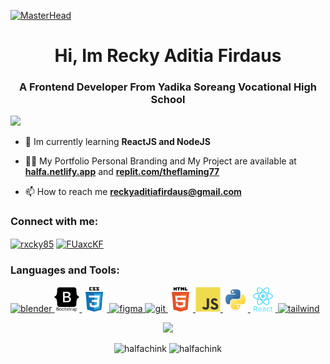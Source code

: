 [![MasterHead](https://camo.githubusercontent.com/48ec00ed4c84e771db4a1db90b56352923a8d644452a32b434d68e97006c9337/68747470733a2f2f63686b736b696c6c732e636f6d2f77702d636f6e74656e742f75706c6f6164732f323032302f30342f504e432d416e696d617465642d42616e6e6572732e676966)](https://HalfaChink.io)
<h1 align="center">Hi, Im Recky Aditia Firdaus</h1>
<h3 align="center">A Frontend Developer From Yadika Soreang Vocational High School</h3>

<a href="https://github.com/Meghna-DAS/github-profile-views-counter"><img src="https://komarev.com/ghpvc/?username=HalfaChink">
<p align="left"> <a href="https://github.com/ryo-ma/github-profile-trophy"></a></p>

- :seedling: Im currently learning **ReactJS and NodeJS**

- :man_technologist: My Portfolio Personal Branding and My Project are available at [**halfa.netlify.app**](https://halfa.netlify.app/) and [**replit.com/theflaming77**](https://replit.com/@theflaming77)

- :mailbox: How to reach me **reckyaditiafirdaus@gmail.com**

<h3 align="left">Connect with me:</h3>
<p align="left">
<a href="https://instagram.com/rxcky85" target="blank"><img align="center" src="https://raw.githubusercontent.com/rahuldkjain/github-profile-readme-generator/master/src/images/icons/Social/instagram.svg" alt="rxcky85" height="30" width="40" /></a>
<a href="https://discord.gg/FUaxcKF" target="blank"><img align="center" src="https://raw.githubusercontent.com/rahuldkjain/github-profile-readme-generator/master/src/images/icons/Social/discord.svg" alt="FUaxcKF" height="30" width="40" /></a>
</p>

<h3 align="left">Languages and Tools:</h3>
<p align="left"> <a href="https://www.blender.org/" target="_blank" rel="noreferrer"> <img src="https://download.blender.org/branding/community/blender_community_badge_white.svg" alt="blender" width="40" height="40"/> </a> <a href="https://getbootstrap.com" target="_blank" rel="noreferrer"> <img src="https://raw.githubusercontent.com/devicons/devicon/master/icons/bootstrap/bootstrap-plain-wordmark.svg" alt="bootstrap" width="40" height="40"/> </a> <a href="https://www.w3schools.com/css/" target="_blank" rel="noreferrer"> <img src="https://raw.githubusercontent.com/devicons/devicon/master/icons/css3/css3-original-wordmark.svg" alt="css3" width="40" height="40"/> </a> <a href="https://www.figma.com/" target="_blank" rel="noreferrer"> <img src="https://www.vectorlogo.zone/logos/figma/figma-icon.svg" alt="figma" width="40" height="40"/> </a> <a href="https://git-scm.com/" target="_blank" rel="noreferrer"> <img src="https://www.vectorlogo.zone/logos/git-scm/git-scm-icon.svg" alt="git" width="40" height="40"/> </a> <a href="https://www.w3.org/html/" target="_blank" rel="noreferrer"> <img src="https://raw.githubusercontent.com/devicons/devicon/master/icons/html5/html5-original-wordmark.svg" alt="html5" width="40" height="40"/> </a> <a href="https://developer.mozilla.org/en-US/docs/Web/JavaScript" target="_blank" rel="noreferrer"> <img src="https://raw.githubusercontent.com/devicons/devicon/master/icons/javascript/javascript-original.svg" alt="javascript" width="40" height="40"/> </a> <a href="https://www.python.org" target="_blank" rel="noreferrer"> <img src="https://raw.githubusercontent.com/devicons/devicon/master/icons/python/python-original.svg" alt="python" width="40" height="40"/> </a> <a href="https://reactjs.org/" target="_blank" rel="noreferrer"> <img src="https://raw.githubusercontent.com/devicons/devicon/master/icons/react/react-original-wordmark.svg" alt="react" width="40" height="40"/> </a> <a href="https://tailwindcss.com/" target="_blank" rel="noreferrer"> <img src="https://www.vectorlogo.zone/logos/tailwindcss/tailwindcss-icon.svg" alt="tailwind" width="40" height="40"/> </a> </p>

<p align="center">
<img height="180px" src="https://lanyard.cnrad.dev/api/176355918362050560?theme=dark&idleMessage=Doing%20Something&bg=7b6461&showDisplayName=true" />
</p>

<p align="center">
<img height="180px" src="https://github-readme-stats.vercel.app/api/top-langs?username=halfachink&show_icons=true&theme=gotham&layout=compact" alt="halfachink" />&nbsp;<img height="180px" src="https://github-readme-stats.vercel.app/api?username=halfachink&show_icons=true&theme=gotham" alt="halfachink" />
</p>
